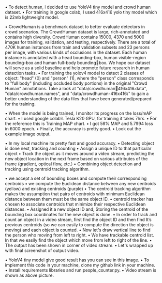 • To detect human, I decided to use YoloV4 tiny model and crowd 
human dataset.
• For training in google colab, I used 416x416 yolo tiny model which 
is 22mb lightweight model.


• CrowdHuman is a benchmark dataset to better evaluate detectors in 
crowd scenarios. The CrowdHuman dataset is large, rich-annotated 
and contains high diversity. CrowdHuman contains 15000, 4370 and 
5000 images for training, validation, and testing, respectively. There 
are a total of 470K human instances from train and validation subsets 
and 23 persons per image, with various kinds of occlusions in the 
dataset. Each human instance is annotated with a head bounding-box, 
human visible-region bounding-box and human full-body boundingbox. We hope our dataset will serve as a solid baseline and help 
promote future research in human detection tasks.
• For training the yolov4 model to detect 2 classes of object: "head" 
(0) and "person" (1), where the "person" class corresponds to "full 
body" (including occluded body portions) in the original "Crowd 
Human" annotations. Take a look at "data/crowdhuman416x416.data", "data/crowdhuman.names", and 
"data/crowdhuman-416x416/" to gain a better understanding of 
the data files that have been generated/prepared for the training.


• When the model is being trained, I monitor its progress on the 
loss/mAP chart.
• I used google colab’s Tesla K20 GPU, for training it takes 7hrs.
• For the reference this is Training MAP chart.
• I got 56% MAP and 5.7994 loss in 6000 epoch.
• Finally, the accuracy is pretty good.
• Look out the example image output.


• In my local machine its pretty fast and good accuracy.
• Detecting object is done next, tracking and counting
• Assign a unique ID to that particular object
• Track the object as it moves around a video stream, predicting the 
new object location in the next frame based on various attributes of 
the frame (gradient, optical flow, etc.)
• Combining object detection and tracking using centroid tracking 
algorithm.


• we accept a set of bounding boxes and compute their corresponding 
centroids
• we compute the Euclidean distance between any new centroids 
(yellow) and existing centroids (purple)
• The centroid tracking algorithm makes the assumption that pairs of 
centroids with minimum Euclidean distance between them must be 
the same object ID.
• centroid tracker has chosen to associate centroids that minimize their 
respective Euclidean distances.
• Assigned it a new object ID and, Storing the centroid of the bounding 
box coordinates for the new object is done.
• In order to track and count an object in a video stream, first find the 
object ID and then find It’s previous centroids (so we can easily to 
compute the direction the object is moving) and each object is 
counted.
• Now let's draw vertical line to find the person who moving from left to 
right.
• We have trackable centroid list. In that we easily find the object which 
move from left to right of the line.
• The output has been shown in corner of video stream.
• Let's wrapped up with final screenshot of output video.

• YoloV4 tiny model give good result has you can see in this image.
• To implement this code in your machine, clone my github link in 
your machine.
• Install requirements libraries and run people_counter.py.
• Video stream is shown as above picture.
